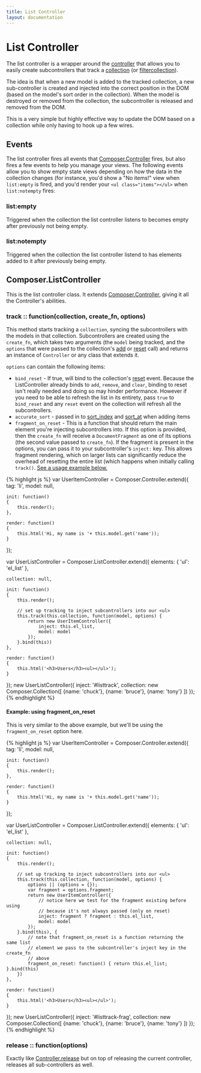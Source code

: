 ```yaml
---
title: List Controller
layout: documentation
---
```


# List Controller

The list controller is a wrapper around the [controller](docs/controller)
that allows you to easily create subcontrollers that track a
[collection](docs/collection) (or
[filtercollection](docs/filtercollection)).

The idea is that when a new model is added to the tracked collection, a new
sub-controller is created and injected into the correct position in the DOM
(based on the model's sort order in the collection). When the model is destroyed
or removed from the collection, the subcontroller is released and removed from
the DOM.

This is a very simple but highly effective way to update the DOM based on a
collection while only having to hook up a few wires.

## Events

The list controller fires all events that [Composer.Controller](docs/controller#events)
fires, but also fires a few events to help you manage your views. The following
events allow you to show empty state views depending on how the data in the
collection changes (for instance, you'd show a "No items!" view when `list:empty`
is fired, and you'd render your `<ul class="items"></ul>` when `list:notempty`
fires:

### list:empty

Triggered when the collection the list controller listens to becomes empty
after previously not being empty.

### list:notempty

Triggered when the collection the list controller listend to has elements added
to it after previously being empty.

## Composer.ListController

This is the list controller class. It extends [Composer.Controller](docs/controller#composer-controller),
giving it all the Controller's abilities.

### track :: function(collection, create_fn, options)

This method starts tracking a `collection`, syncing the subcontrollers with the
models in that collection. Subcontrollers are created using the `create_fn`,
which takes two arguments (the `model` being tracked, and the `options` that
were passed to the collection's [add](docs/collection#add-1) or
[reset](docs/collection#reset-1) call) and returns an instance of
`Controller` or any class that extends it.

`options` can contain the following items:

- `bind_reset` - If true, will bind to the collection's [reset](docs/collection/#reset)
event. Because the ListController already binds to `add`, `remove`, and `clear`,
binding to reset isn't really needed and doing so may hinder performance.
However if you need to be able to refresh the list in its entirety, pass `true`
to `bind_reset` and any `reset` event on the collection will refresh all the
subcontrollers.
- `accurate_sort` - passed in to [sort_index](docs/collection#sort-index)
and [sort_at](docs/collection#sort-at) when adding items
- `fragment_on_reset` - This is a function that should return the main element
you're injecting subcontrollers into. If this option is provided, then the
`create_fn` will receive a `DocumentFragment` as one of its options (the second
value passed to `create_fn`). If the fragment is present in the options, you
can pass it to your subcontroller's `inject:` key. This allows fragment
rendering, which on larger lists can significantly reduce the overhead of
resetting the entire list (which happens when initially calling `track()`.
[See a usage example below.](#example-using-fragmentonreset)

<div id="listtrack"></div>
{% highlight js %}
var UserItemController = Composer.Controller.extend({
    tag: 'li',
    model: null,

    init: function()
    {
        this.render();
    },

    render: function()
    {
        this.html('Hi, my name is '+ this.model.get('name'));
    }
});

var UserListController = Composer.ListController.extend({
    elements: {
        'ul': 'el_list'
    },

    collection: null,

    init: function()
    {
        this.render();

        // set up tracking to inject subcontrollers into our <ul>
        this.track(this.collection, function(model, options) {
            return new UserItemController({
                inject: this.el_list,
                model: model
            });
        }.bind(this))
    },

    render: function()
    {
        this.html('<h3>Users</h3><ul></ul>');
    }
});
new UserListController({
    inject: '#listtrack',
    collection: new Composer.Collection([
        {name: 'chuck'},
        {name: 'bruce'},
        {name: 'tony'}
    ])
});
{% endhighlight %}

#### Example: using fragment_on_reset

This is very similar to the above example, but we'll be using the `fragment_on_reset`
option here.

<div id="listtrack-frag"></div>
{% highlight js %}
var UserItemController = Composer.Controller.extend({
    tag: 'li',
    model: null,

    init: function()
    {
        this.render();
    },

    render: function()
    {
        this.html('Hi, my name is '+ this.model.get('name'));
    }
});

var UserListController = Composer.ListController.extend({
    elements: {
        'ul': 'el_list'
    },

    collection: null,

    init: function()
    {
        this.render();

        // set up tracking to inject subcontrollers into our <ul>
        this.track(this.collection, function(model, options) {
            options || (options = {});
            var fragment = options.fragment;
            return new UserItemController({
                // notice here we test for the fragment existing before using
                // because it's not always passed (only on reset)
                inject: fragment ? fragment : this.el_list,
                model: model
            });
        }.bind(this), {
            // note that fragment_on_reset is a function returning the same list
            // element we pass to the subcontroller's inject key in the create_fn
            // above
            fragment_on_reset: function() { return this.el_list; }.bind(this)
        })
    },

    render: function()
    {
        this.html('<h3>Users</h3><ul></ul>');
    }
});
new UserListController({
    inject: '#listtrack-frag',
    collection: new Composer.Collection([
        {name: 'chuck'},
        {name: 'bruce'},
        {name: 'tony'}
    ])
});
{% endhighlight %}

### release :: function(options)

Exactly like [Controller.release](docs/controller#release-1) but on
top of releasing the current controller, releases all sub-controllers as well.

